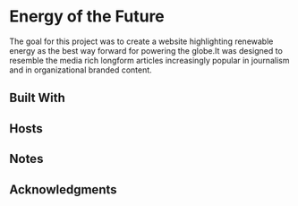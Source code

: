 
# Energy of the Future

The goal for this project was to create a website highlighting renewable energy as the best way forward for powering the globe.It was designed to resemble the media rich longform articles increasingly popular in journalism and in organizational branded content.



## Built With



## Hosts


## Notes



## Acknowledgments
